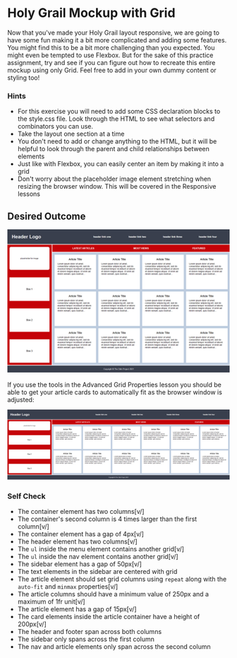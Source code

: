 # Holy Grail Mockup with Grid

Now that you've made your Holy Grail layout responsive, we are going to have some fun making it a bit more complicated and adding some features. You might find this to be a bit more challenging than you expected. You might even be tempted to use Flexbox. But for the sake of this practice assignment, try and see if you can figure out how to recreate this entire mockup using only Grid. Feel free to add in your own dummy content or styling too!

### Hints
- For this exercise you will need to add some CSS declaration blocks to the style.css file. Look through the HTML to see what selectors and combinators you can use.
- Take the layout one section at a time
- You don't need to add or change anything to the HTML, but it will be helpful to look through the parent and child relationships between elements
- Just like with Flexbox, you can easily center an item by making it into a grid
- Don't worry about the placeholder image element stretching when resizing the browser window. This will be covered in the Responsive lessons

## Desired Outcome

![desired outcome](./desired-outcome.png)

If you use the tools in the Advanced Grid Properties lesson you should be able to get your article cards to automatically fit as the browser window is adjusted:

![desired outcome stretched](./desired-outcome-stretched.png)

### Self Check
- The container element has two columns[v/]
- The container's second column is 4 times larger than the first column[v/]
- The container element has a gap of 4px[v/]
- The header element has two columns[v/]
- The `ul` inside the menu element contains another grid[v/]
- The `ul` inside the nav element contains another grid[v/]
- The sidebar element has a gap of 50px[v/]
- The text elements in the sidebar are centered with grid
- The article element should set grid columns using `repeat` along with the `auto-fit` and `minmax` properties[v/]
- The article columns should have a minimum value of 250px and a maximum of 1fr unit[v/]
- The article element has a gap of 15px[v/]
- The card elements inside the article container have a height of 200px[v/]
- The header and footer span across both columns
- The sidebar only spans across the first column
- The nav and article elements only span across the second column
